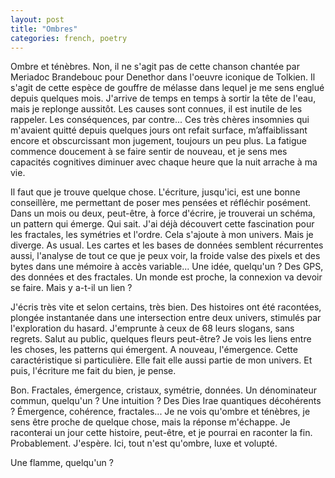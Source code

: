 ```yaml
---
layout: post
title: "Ombres"
categories: french, poetry
---
```


Ombre et ténèbres. Non, il ne s'agit pas de cette chanson chantée par Meriadoc Brandebouc pour Denethor dans l'oeuvre iconique de Tolkien. Il s'agit de cette espèce de gouffre de mélasse dans lequel je me sens englué depuis quelques mois. J'arrive de temps en temps à sortir la tête de l'eau, mais je replonge aussitôt. Les causes sont connues, il est inutile de les rappeler. Les conséquences, par contre... Ces très chères insomnies qui m'avaient quitté depuis quelques jours ont refait surface, m’affaiblissant encore et obscurcissant mon jugement, toujours un peu plus. La fatigue commence doucement à se faire sentir de nouveau, et je sens mes capacités cognitives diminuer avec chaque heure que la nuit arrache à ma vie.

Il faut que je trouve quelque chose. L'écriture, jusqu'ici, est une bonne conseillère, me permettant de poser mes pensées et réfléchir posément. Dans un mois ou deux, peut-être, à force d'écrire, je trouverai un schéma, un pattern qui émerge. Qui sait. J'ai déjà découvert cette fascination pour les fractales, les symétries et l'ordre. Cela s'ajoute à mon univers. Mais je diverge. As usual. Les cartes et les bases de données semblent récurrentes aussi, l'analyse de tout ce que je peux voir, la froide valse des pixels et des bytes dans une mémoire à accès variable... Une idée, quelqu'un ? Des GPS, des données et des fractales. Un monde est proche, la connexion va devoir se faire. Mais y a-t-il un lien ? 

J'écris très vite et selon certains, très bien. Des histoires ont été racontées, plongée instantanée dans une intersection entre deux univers, stimulés par l'exploration du hasard. J'emprunte à ceux de 68 leurs slogans, sans regrets. Salut au public, quelques fleurs peut-être? Je vois les liens entre les choses, les patterns qui émergent. A nouveau, l'émergence. Cette caractéristique si particulière. Elle fait elle aussi partie de mon univers. Et puis, l'écriture me fait du bien, je pense.

Bon. Fractales, émergence, cristaux, symétrie, données. Un dénominateur commun, quelqu'un ? Une intuition ? Des Dies Irae quantiques décohérents ? Émergence, cohérence, fractales... Je ne vois qu'ombre et ténèbres, je sens être proche de quelque chose, mais la réponse m'échappe. Je raconterai un jour cette histoire, peut-être, et je pourrai en raconter la fin. Probablement. J'espère. Ici, tout n'est qu'ombre, luxe et volupté. 

Une flamme, quelqu'un ?